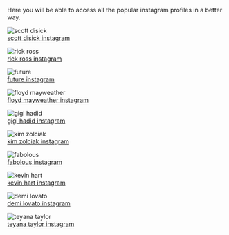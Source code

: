 Here you will be able to access all the popular instagram profiles in a better way.

<img src="https://scontent.cdninstagram.com/t51.2885-19/s320x320/13573571_1137763282951741_1669101220_a.jpg" alt="scott disick"><br/>
<a href="https://www.picdora.com/instagram/letthelordbewithyou">scott disick instagram</a>

<img src="https://scontent.cdninstagram.com/t51.2885-19/s320x320/14448438_1055897007851727_744410693884706816_a.jpg" alt="rick ross"><br/>
<a href="https://www.picdora.com/instagram/richforever">rick ross instagram</a>

<img src="https://scontent.cdninstagram.com/t51.2885-19/s320x320/14295006_638002273029927_792624436_a.jpg" alt="future"><br/>
<a href="https://www.picdora.com/instagram/future">future instagram</a>

<img src="https://scontent.cdninstagram.com/t51.2885-19/s320x320/13188013_1258004310893757_1422240017_a.jpg" alt="floyd mayweather"><br/>
<a href="https://www.picdora.com/instagram/floydmayweather">floyd mayweather instagram</a>

<img src="https://scontent.cdninstagram.com/t51.2885-19/s320x320/11261371_124434901231777_1747842209_a.jpg" alt="gigi hadid"><br/>
<a href="https://www.picdora.com/instagram/gigihadid">gigi hadid instagram</a>

<img src="https://scontent.cdninstagram.com/t51.2885-19/11208182_1631626303721586_1817560313_a.jpg" alt="kim zolciak"><br/>
<a href="https://www.picdora.com/instagram/kimzolciakbiermann">kim zolciak instagram</a>

<img src="https://scontent.cdninstagram.com/t51.2885-19/s320x320/14156265_1774180026160119_1035503730_a.jpg" alt="fabolous"><br/>
<a href="https://www.picdora.com/instagram/myfabolouslife">fabolous instagram</a>

<img src="https://scontent.cdninstagram.com/t51.2885-19/s320x320/12930912_115225528876423_1428277745_a.jpg" alt="kevin hart"><br/>
<a href="https://www.picdora.com/instagram/kevinhart4real">kevin hart instagram</a>

<img src="https://scontent.cdninstagram.com/t51.2885-19/s320x320/13549595_294747324195663_2036182504_a.jpg" alt="demi lovato"><br/>
<a href="https://www.picdora.com/instagram/ddlovato">demi lovato instagram</a>

<img src="https://scontent.cdninstagram.com/t51.2885-19/s320x320/13704085_576578819180040_833192985_a.jpg" alt="teyana taylor"><br/>
<a href="https://www.picdora.com/instagram/teyanataylor">teyana taylor instagram</a>
